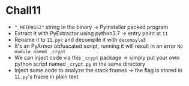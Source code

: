 # Chall11
- `"_MEIPASS2"` string in the binary -> PyInstaller packed program
- Extract it with PyExtractor using python3.7 -> entry point at `11`
- Rename it to `11.pyc` and decompile it with `decompyle3`
- It's an PyArmor obfuscated script, running it will result in an error `No module named _crypt`
- We can inject code via this `_crypt` package -> simply put your own python script named `_crypt.py` in the same directory
- Inject some code to analyze the stack frames -> the flag is stored in `11.py`'s frame in plain text
